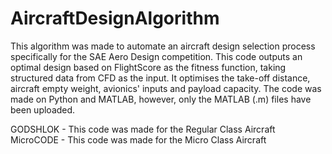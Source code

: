 # AircraftDesignAlgorithm
This algorithm was made to automate an aircraft design selection process specifically for the SAE Aero Design competition. This code outputs an optimal design based on FlightScore as the fitness function, taking structured data from CFD as the input. It optimises the take-off distance, aircraft empty weight, avionics' inputs and payload capacity. 
The code was made on Python and MATLAB, however, only the MATLAB (.m) files have been uploaded.  

GODSHLOK - This code was made for the Regular Class Aircraft
MicroCODE - This code was made for the Micro Class Aircraft 
